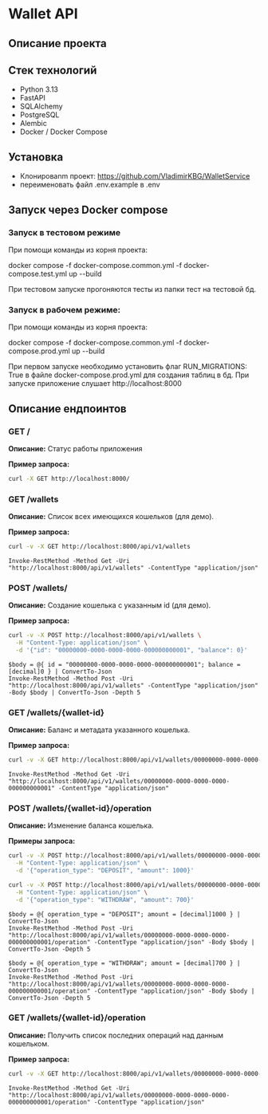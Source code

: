 # Wallet API

## Описание проекта
<!-- Кратко о проекте, его назначении и основных функциях -->

## Стек технологий
- Python 3.13
- FastAPI
- SQLAlchemy
- PostgreSQL
- Alembic
- Docker / Docker Compose

## Установка
- Клонироваnm проект: https://github.com/VladimirKBG/WalletService
- переименовать файл .env.example в .env

## Запуск через Docker compose
### Запуск в тестовом режиме
При помощи команды из корня проекта:

docker compose -f docker-compose.common.yml -f docker-compose.test.yml up --build

При тестовом запуске прогоняются тесты из папки тест на тестовой бд.

### Запуск в рабочем режиме:
При помощи команды из корня проекта:

docker compose -f docker-compose.common.yml -f docker-compose.prod.yml up --build

При первом запуске необходимо установить флаг RUN_MIGRATIONS: True 
в файле docker-compose.prod.yml для создания таблиц в бд. 
При запуске приложение слушает http://localhost:8000

## Описание ендпоинтов

### GET /
**Описание:** Статус работы приложения

**Пример запроса:**
```bash
curl -X GET http://localhost:8000/
```

### GET /wallets
**Описание:** Список всех имеющихся кошельков (для демо).

**Пример запроса:**
```bash
curl -v -X GET http://localhost:8000/api/v1/wallets
```
```PS
Invoke-RestMethod -Method Get -Uri "http://localhost:8000/api/v1/wallets" -ContentType "application/json"
```

### POST /wallets/
**Описание:** Создание кошелька с указанным id (для демо).

**Пример запроса:**
```bash
curl -v -X POST http://localhost:8000/api/v1/wallets \
  -H "Content-Type: application/json" \
  -d '{"id": "00000000-0000-0000-0000-000000000001", "balance": 0}'
```
```PS
$body = @{ id = "00000000-0000-0000-0000-000000000001"; balance = [decimal]0 } | ConvertTo-Json
Invoke-RestMethod -Method Post -Uri "http://localhost:8000/api/v1/wallets" -ContentType "application/json" -Body $body | ConvertTo-Json -Depth 5
```

### GET /wallets/{wallet-id}
**Описание:** Баланс и метадата указанного кошелька.

**Пример запроса:**
```bash
curl -v -X GET http://localhost:8000/api/v1/wallets/00000000-0000-0000-0000-000000000001
```
```PS
Invoke-RestMethod -Method Get -Uri "http://localhost:8000/api/v1/wallets/00000000-0000-0000-0000-000000000001" -ContentType "application/json"
```

### POST /wallets/{wallet-id}/operation
**Описание:** Изменение баланса кошелька.

**Примеры запроса:**
```bash
curl -v -X POST http://localhost:8000/api/v1/wallets/00000000-0000-0000-0000-000000000001/operation \
  -H "Content-Type: application/json" \
  -d '{"operation_type": "DEPOSIT", "amount": 1000}'
```
```bash
curl -v -X POST http://localhost:8000/api/v1/wallets/00000000-0000-0000-0000-000000000001/operation \
  -H "Content-Type: application/json" \
  -d '{"operation_type": "WITHDRAW", "amount": 700}'
```
```PS
$body = @{ operation_type = "DEPOSIT"; amount = [decimal]1000 } | ConvertTo-Json
Invoke-RestMethod -Method Post -Uri "http://localhost:8000/api/v1/wallets/00000000-0000-0000-0000-000000000001/operation" -ContentType "application/json" -Body $body | ConvertTo-Json -Depth 5
```
```PS
$body = @{ operation_type = "WITHDRAW"; amount = [decimal]700 } | ConvertTo-Json
Invoke-RestMethod -Method Post -Uri "http://localhost:8000/api/v1/wallets/00000000-0000-0000-0000-000000000001/operation" -ContentType "application/json" -Body $body | ConvertTo-Json -Depth 5
```

### GET /wallets/{wallet-id}/operation
**Описание:** Получить список последних операций над данным кошельком.

**Пример запроса:**
```bash
curl -v -X GET http://localhost:8000/api/v1/wallets/00000000-0000-0000-0000-000000000001/operation
```
```PS
Invoke-RestMethod -Method Get -Uri "http://localhost:8000/api/v1/wallets/00000000-0000-0000-0000-000000000001/operation" -ContentType "application/json"
```
